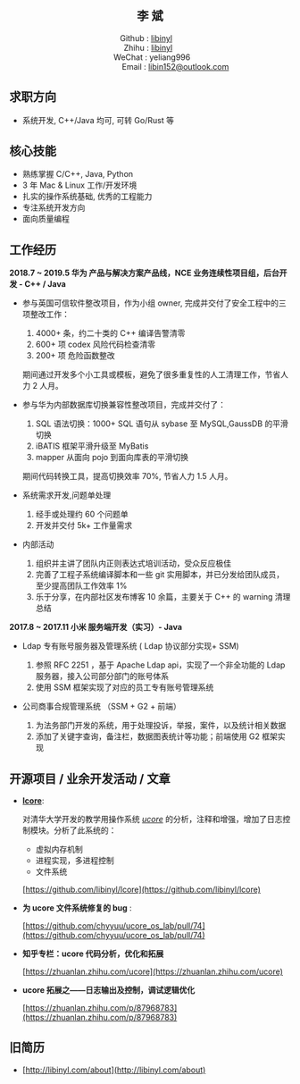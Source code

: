 <center><h2>李 斌</h2></center>
<center>Github : <a href="https://github.com/libinyl">libinyl</a>&ensp;&ensp;</center>
<center>Zhihu : <a href="https://www.zhihu.com/people/li-bin-19-39/activities">libinyl</a>&ensp;</center>
<center>&ensp;WeChat : yeliang996</center>
<center>&ensp;&ensp;&ensp;&ensp;&ensp;&ensp;&ensp;&ensp;&ensp;&ensp;&ensp;&ensp;&ensp;Email : <a href="mailto:libin152@outlook.com">libin152@outlook.com</a></center>

## 求职方向

- 系统开发, C++/Java 均可, 可转 Go/Rust 等

## 核心技能

- 熟练掌握 C/C++, Java, Python
- 3 年 Mac & Linux 工作/开发环境
- 扎实的操作系统基础, 优秀的工程能力
- 专注系统开发方向
- 面向质量编程

## 工作经历

**2018.7 ~ 2019.5 华为 产品与解决方案产品线，NCE 业务连续性项目组，后台开发 - C++ / Java**

- 参与英国可信软件整改项目，作为小组 owner, 完成并交付了安全工程中的三项整改工作：
  1) 4000+ 条，约二十类的 C++ 编译告警清零
  2) 600+ 项 codex 风险代码检查清零
  3) 200+ 项 危险函数整改

   期间通过开发多个小工具或模板，避免了很多重复性的人工清理工作，节省人力 2 人月。

- 参与华为内部数据库切换兼容性整改项目，完成并交付了：
  1) SQL 语法切换：1000+ SQL 语句从 sybase 至 MySQL,GaussDB 的平滑切换
  2) iBATIS 框架平滑升级至 MyBatis
  3) mapper 从面向 pojo 到面向库表的平滑切换

   期间代码转换工具，提高切换效率 70%, 节省人力 1.5 人月。
  
- 系统需求开发,问题单处理
  1) 经手或处理约 60 个问题单
  2) 开发并交付 5k+ 工作量需求

- 内部活动
  1) 组织并主讲了团队内正则表达式培训活动，受众反应极佳
  2) 完善了工程子系统编译脚本和一些 git 实用脚本，并已分发给团队成员，至少提高团队工作效率 1%
  3) 乐于分享，在内部社区发布博客 10 余篇，主要关于 C++ 的 warning 清理总结

**2017.8 ~ 2017.11 小米 服务端开发（实习）- Java**

- Ldap 专有账号服务器及管理系统 ( Ldap 协议部分实现+ SSM)
  
  1) 参照 RFC 2251 ，基于 Apache Ldap api，实现了一个非全功能的 Ldap 服务器，接入公司部分部门的账号体系
  2) 使用 SSM 框架实现了对应的员工专有账号管理系统

- 公司商事合规管理系统 （SSM + G2 + 前端）

  1) 为法务部门开发的系统，用于处理投诉，举报，案件，以及统计相关数据
  2) 添加了关键字查询，备注栏，数据图表统计等功能；前端使用 G2 框架实现

## 开源项目 / 业余开发活动 / 文章

- **[lcore](https://github.com/libinyl/lcore)**: 
  
  对清华大学开发的教学用操作系统 *[ucore](https://github.com/chyyuu/ucore_os_lab)* 的分析，注释和增强，增加了日志控制模块。分析了此系统的：

  - 虚拟内存机制
  - 进程实现，多进程控制
  - 文件系统

  [https://github.com/libinyl/lcore](https://github.com/libinyl/lcore)

- **为 ucore 文件系统修复的 bug** : 

   [https://github.com/chyyuu/ucore_os_lab/pull/74](https://github.com/chyyuu/ucore_os_lab/pull/74)

- **知乎专栏：ucore 代码分析，优化和拓展**  
  
   [https://zhuanlan.zhihu.com/ucore](https://zhuanlan.zhihu.com/ucore)

- **ucore 拓展之——日志输出及控制，调试逻辑优化**
  
  [https://zhuanlan.zhihu.com/p/87968783](https://zhuanlan.zhihu.com/p/87968783)

## 旧简历

   - [http://libinyl.com/about](http://libinyl.com/about)